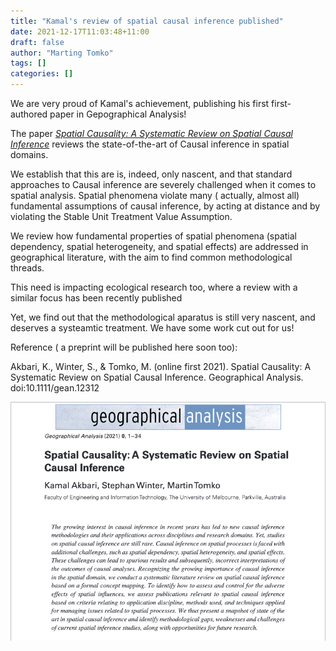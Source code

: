 ```yaml
---
title: "Kamal's review of spatial causal inference published"
date: 2021-12-17T11:03:48+11:00
draft: false
author: "Marting Tomko"
tags: []
categories: []
---
```


We are very proud of Kamal's achievement, publishing his first first-authored paper in Gepographical Analysis!

The paper [*Spatial Causality: A Systematic Review on Spatial Causal Inference*](https://doi.org/10.1111/gean.12312) reviews the state-of-the-art of Causal inference in spatial domains.

We establish that this are is, indeed, only nascent, and that standard approaches to Causal inference are severely challenged when it comes to spatial analysis. Spatial phenomena violate many ( actually, almost all) fundamental assumptions of causal inference, by acting at distance and by violating the Stable Unit Treatment Value Assumption. 

We review how fundamental properties of spatial phenomena (spatial dependency, spatial heterogeneity, and spatial effects) are addressed in geographical literature, with the aim to find common methodological threads.

This need is impacting ecological research too, where a review with a similar focus has been recently published

Yet, we find out that the methodological aparatus is still very nascent, and deserves a systeamtic treatment. We have some work cut out for us!

Reference ( a preprint will be published here soon too):

Akbari, K., Winter, S., & Tomko, M. (online first 2021). Spatial Causality: A Systematic Review on Spatial Causal Inference. Geographical Analysis. doi:10.1111/gean.12312 

![Causal Spatial Inference - a Review](/images/post_images/akbari2021review.png)
